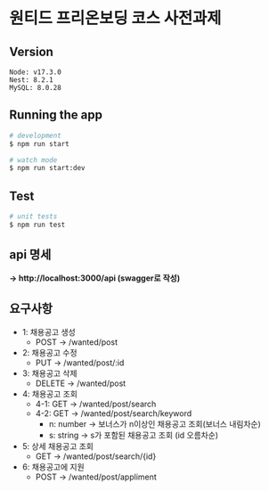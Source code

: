 # **원티드 프리온보딩 코스 사전과제**

## Version

```
Node: v17.3.0
Nest: 8.2.1
MySQL: 8.0.28
```

## Running the app

```bash
# development
$ npm run start

# watch mode
$ npm run start:dev
```

## Test

```bash
# unit tests
$ npm run test
```

## api 명세

**→ http://localhost:3000/api (swagger로 작성)**

## 요구사항

- 1: 채용공고 생성
  - POST → /wanted/post
- 2: 채용공고 수정
  - PUT → /wanted/post/:id
- 3: 채용공고 삭제
  - DELETE → /wanted/post
- 4: 채용공고 조회
  - 4-1: GET → /wanted/post/search
  - 4-2: GET → /wanted/post/search/keyword
    - n: number → 보너스가 n이상인 채용공고 조회(보너스 내림차순)
    - s: string → s가 포함된 채용공고 조회 (id 오름차순)
- 5: 상세 채용공고 조회
  - GET → /wanted/post/search/{id}
- 6: 채용공고에 지원
  - POST → /wanted/post/appliment
